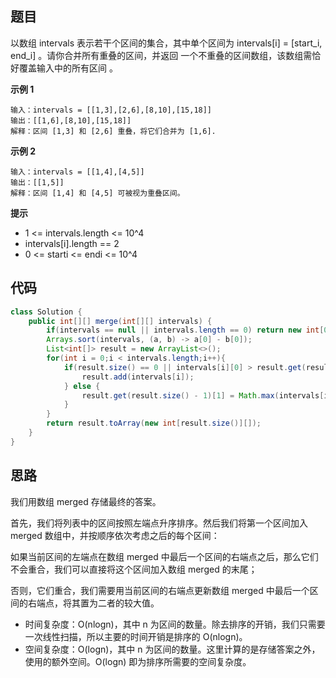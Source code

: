 ## 题目
以数组 intervals 表示若干个区间的集合，其中单个区间为 intervals[i] = [start_i, end_i] 。请你合并所有重叠的区间，并返回 一个不重叠的区间数组，该数组需恰好覆盖输入中的所有区间 。

**示例 1**
```
输入：intervals = [[1,3],[2,6],[8,10],[15,18]]
输出：[[1,6],[8,10],[15,18]]
解释：区间 [1,3] 和 [2,6] 重叠，将它们合并为 [1,6].
```

**示例 2**
```
输入：intervals = [[1,4],[4,5]]
输出：[[1,5]]
解释：区间 [1,4] 和 [4,5] 可被视为重叠区间。
```

**提示**
* 1 <= intervals.length <= 10^4
* intervals[i].length == 2
* 0 <= starti <= endi <= 10^4

## 代码
```JAVA
class Solution {
    public int[][] merge(int[][] intervals) {
        if(intervals == null || intervals.length == 0) return new int[0][];
        Arrays.sort(intervals, (a, b) -> a[0] - b[0]);
        List<int[]> result = new ArrayList<>();
        for(int i = 0;i < intervals.length;i++){
            if(result.size() == 0 || intervals[i][0] > result.get(result.size() - 1)[1]) {
                result.add(intervals[i]);
            } else {
                result.get(result.size() - 1)[1] = Math.max(intervals[i][1],result.get(result.size() - 1)[1]);
            }
        }
        return result.toArray(new int[result.size()][]);
    }
}
```
## 思路

我们用数组 merged 存储最终的答案。

首先，我们将列表中的区间按照左端点升序排序。然后我们将第一个区间加入 merged 数组中，并按顺序依次考虑之后的每个区间：

如果当前区间的左端点在数组 merged 中最后一个区间的右端点之后，那么它们不会重合，我们可以直接将这个区间加入数组 merged 的末尾；

否则，它们重合，我们需要用当前区间的右端点更新数组 merged 中最后一个区间的右端点，将其置为二者的较大值。

* 时间复杂度：O(nlogn)，其中 n 为区间的数量。除去排序的开销，我们只需要一次线性扫描，所以主要的时间开销是排序的 O(nlogn)。
* 空间复杂度：O(logn)，其中 n 为区间的数量。这里计算的是存储答案之外，使用的额外空间。O(logn) 即为排序所需要的空间复杂度。
